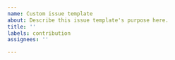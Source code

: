 ```yaml
---
name: Custom issue template
about: Describe this issue template's purpose here.
title: ''
labels: contribution
assignees: ''

---
```


